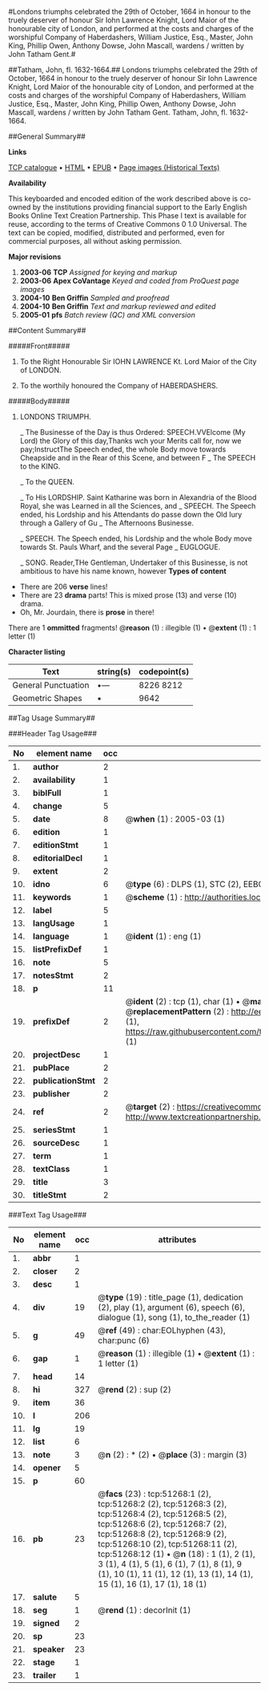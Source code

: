 #Londons triumphs celebrated the 29th of October, 1664 in honour to the truely deserver of honour Sir Iohn Lawrence Knight, Lord Maior of the honourable city of London, and performed at the costs and charges of the worshipful Company of Haberdashers, William Justice, Esq., Master, John King, Phillip Owen, Anthony Dowse, John Mascall, wardens / written by John Tatham Gent.#

##Tatham, John, fl. 1632-1664.##
Londons triumphs celebrated the 29th of October, 1664 in honour to the truely deserver of honour Sir Iohn Lawrence Knight, Lord Maior of the honourable city of London, and performed at the costs and charges of the worshipful Company of Haberdashers, William Justice, Esq., Master, John King, Phillip Owen, Anthony Dowse, John Mascall, wardens / written by John Tatham Gent.
Tatham, John, fl. 1632-1664.

##General Summary##

**Links**

[TCP catalogue](http://www.ota.ox.ac.uk/tcp/)  • 
[HTML](http://tei.it.ox.ac.uk/tcp/Texts-HTML/free/A63/A63229.html)  • 
[EPUB](http://tei.it.ox.ac.uk/tcp/Texts-EPUB/free/A63/A63229.epub) • 
[Page images (Historical Texts)](https://data.historicaltexts.jisc.ac.uk/view?pubId=eebo-11940704e&pageId=eebo-11940704e-51268-1)

**Availability**

This keyboarded and encoded edition of the
	       work described above is co-owned by the institutions
	       providing financial support to the Early English Books
	       Online Text Creation Partnership. This Phase I text is
	       available for reuse, according to the terms of Creative
	       Commons 0 1.0 Universal. The text can be copied,
	       modified, distributed and performed, even for
	       commercial purposes, all without asking permission.

**Major revisions**

1. __2003-06__ __TCP__ *Assigned for keying and markup*
1. __2003-06__ __Apex CoVantage__ *Keyed and coded from ProQuest page images*
1. __2004-10__ __Ben Griffin__ *Sampled and proofread*
1. __2004-10__ __Ben Griffin__ *Text and markup reviewed and edited*
1. __2005-01__ __pfs__ *Batch review (QC) and XML conversion*

##Content Summary##

#####Front#####

1. To the Right Honourable Sir IOHN LAWRENCE Kt. Lord Maior of the City of LONDON.

1. To the worthily honoured the Company of HABERDASHERS.

#####Body#####

1. LONDONS TRIUMPH.

    _ The Businesse of the Day is thus Ordered:
SPEECH.VVElcome (My Lord) the Glory of this day,Thanks wch your Merits call for, now we pay;InstructThe Speech ended, the whole Body move towards Cheapside and in the Rear of this Scene, and between F
    _ The SPEECH to the KING.

    _ To the QUEEN.

    _ To His LORDSHIP.
Saint Katharine was born in Alexandria of the Blood Royal, she was Learned in all the Sciences, and 
    _ SPEECH.
The Speech ended, his Lordship and his Attendants do passe down the Old Iury through a Gallery of Gu
    _ The Afternoons Businesse.

    _ SPEECH.
The Speech ended, his Lordship and the whole Body move towards St. Pauls Wharf, and the several Page
    _ EUGLOGUE.

    _ SONG.
Reader,THe Gentleman, Undertaker of this Businesse, is not ambitious to have his name known, however
**Types of content**

  * There are 206 **verse** lines!
  * There are 23 **drama** parts! This is mixed prose (13) and verse (10) drama.
  * Oh, Mr. Jourdain, there is **prose** in there!

There are 1 **ommitted** fragments! 
 @__reason__ (1) : illegible (1)  •  @__extent__ (1) : 1 letter (1)

**Character listing**


|Text|string(s)|codepoint(s)|
|---|---|---|
|General Punctuation|•—|8226 8212|
|Geometric Shapes|▪|9642|

##Tag Usage Summary##

###Header Tag Usage###

|No|element name|occ|attributes|
|---|---|---|---|
|1.|__author__|2||
|2.|__availability__|1||
|3.|__biblFull__|1||
|4.|__change__|5||
|5.|__date__|8| @__when__ (1) : 2005-03 (1)|
|6.|__edition__|1||
|7.|__editionStmt__|1||
|8.|__editorialDecl__|1||
|9.|__extent__|2||
|10.|__idno__|6| @__type__ (6) : DLPS (1), STC (2), EEBO-CITATION (1), OCLC (1), VID (1)|
|11.|__keywords__|1| @__scheme__ (1) : http://authorities.loc.gov/ (1)|
|12.|__label__|5||
|13.|__langUsage__|1||
|14.|__language__|1| @__ident__ (1) : eng (1)|
|15.|__listPrefixDef__|1||
|16.|__note__|5||
|17.|__notesStmt__|2||
|18.|__p__|11||
|19.|__prefixDef__|2| @__ident__ (2) : tcp (1), char (1)  •  @__matchPattern__ (2) : ([0-9\-]+):([0-9IVX]+) (1), (.+) (1)  •  @__replacementPattern__ (2) : http://eebo.chadwyck.com/downloadtiff?vid=$1&page=$2 (1), https://raw.githubusercontent.com/textcreationpartnership/Texts/master/tcpchars.xml#$1 (1)|
|20.|__projectDesc__|1||
|21.|__pubPlace__|2||
|22.|__publicationStmt__|2||
|23.|__publisher__|2||
|24.|__ref__|2| @__target__ (2) : https://creativecommons.org/publicdomain/zero/1.0/ (1), http://www.textcreationpartnership.org/docs/. (1)|
|25.|__seriesStmt__|1||
|26.|__sourceDesc__|1||
|27.|__term__|1||
|28.|__textClass__|1||
|29.|__title__|3||
|30.|__titleStmt__|2||


###Text Tag Usage###

|No|element name|occ|attributes|
|---|---|---|---|
|1.|__abbr__|1||
|2.|__closer__|2||
|3.|__desc__|1||
|4.|__div__|19| @__type__ (19) : title_page (1), dedication (2), play (1), argument (6), speech (6), dialogue (1), song (1), to_the_reader (1)|
|5.|__g__|49| @__ref__ (49) : char:EOLhyphen (43), char:punc (6)|
|6.|__gap__|1| @__reason__ (1) : illegible (1)  •  @__extent__ (1) : 1 letter (1)|
|7.|__head__|14||
|8.|__hi__|327| @__rend__ (2) : sup (2)|
|9.|__item__|36||
|10.|__l__|206||
|11.|__lg__|19||
|12.|__list__|6||
|13.|__note__|3| @__n__ (2) : * (2)  •  @__place__ (3) : margin (3)|
|14.|__opener__|5||
|15.|__p__|60||
|16.|__pb__|23| @__facs__ (23) : tcp:51268:1 (2), tcp:51268:2 (2), tcp:51268:3 (2), tcp:51268:4 (2), tcp:51268:5 (2), tcp:51268:6 (2), tcp:51268:7 (2), tcp:51268:8 (2), tcp:51268:9 (2), tcp:51268:10 (2), tcp:51268:11 (2), tcp:51268:12 (1)  •  @__n__ (18) : 1 (1), 2 (1), 3 (1), 4 (1), 5 (1), 6 (1), 7 (1), 8 (1), 9 (1), 10 (1), 11 (1), 12 (1), 13 (1), 14 (1), 15 (1), 16 (1), 17 (1), 18 (1)|
|17.|__salute__|5||
|18.|__seg__|1| @__rend__ (1) : decorInit (1)|
|19.|__signed__|2||
|20.|__sp__|23||
|21.|__speaker__|23||
|22.|__stage__|1||
|23.|__trailer__|1||
